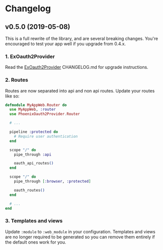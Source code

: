 # Changelog

## v0.5.0 (2019-05-08)

This is a full rewrite of the library, and are several breaking changes. You're encouraged to test your app well if you upgrade from 0.4.x.

### 1. ExOauth2Provider

Read the [ExOauth2Provider](https://github.com/danschultzer/ex_oauth2_provider) CHANGELOG.md for upgrade instructions.

### 2. Routes

Routes are now separated into api and non api routes. Update your routes like so:

```elixir
defmodule MyAppWeb.Router do
  use MyAppWeb, :router
  use PhoenixOauth2Provider.Router

  # ...

  pipeline :protected do
    # Require user authentication
  end

  scope "/" do
    pipe_through :api

    oauth_api_routes()
  end

  scope "/" do
    pipe_through [:browser, :protected]

    oauth_routes()
  end

  # ...
end
```

### 3. Templates and views

Update `:module` to `:web_module` in your configuration. Templates and views are no longer required to be generated so you can remove them entirely if the default ones work for you.